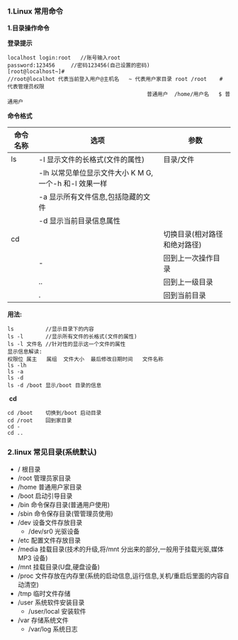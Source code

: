 ### 1.Linux 常用命令

**1.目录操作命令**

**登录提示**

```
localhost login:root   //账号输入root
password:123456     //密码123456(自己设置的密码)
[root@localhost~]#   
//root@localhot 代表当前登入用户@主机名   ~ 代表用户家目录 root /root    # 代表管理员权限
											普通用户  /home/用户名   $ 普通用户
```

**命令格式**

| 命令名称 | 选项                                                   | 参数                         |
| -------- | ------------------------------------------------------ | ---------------------------- |
| ls       | -l  显示文件的长格式(文件的属性)                       | 目录/文件                    |
|          | -lh 以常见单位显示文件大小 K M G, 一个-h 和-l 效果一样 |                              |
|          | -a 显示所有文件信息,包括隐藏的文件                     |                              |
|          | -d 显示当前目录信息属性                                |                              |
| cd       |                                                        | 切换目录(相对路径和绝对路径) |
|          | -                                                      | 回到上一次操作目录           |
|          | ..                                                     | 回到上一级目录               |
|          | .                                                      | 回到当前目录                 |

**用法:**

```
ls      	//显示目录下的内容
ls -l   	//显示所有文件的长格式(文件的属性)
ls -l 文件名 //针对性的显示这一个文件的属性
显示信息解读:
权限位 属主   属组	 文件大小  最后修改日期时间   文件名称
ls -lh
ls -a
ls -d 
ls -d /boot 显示/boot 目录的信息
```

​	**cd**

```
cd /boot	切换到/boot 启动目录
cd /root    回到家目录
cd -
cd ..

```

### 2.linux 常见目录(系统默认)

-  /  	根目录
- /root 管理员家目录
- /home  普通用户家目录
- /boot  启动引导目录
- /bin   命令保存目录(普通用户使用)
- /sbin  命令保存目录(管管理员使用)
- /dev  设备文件存放目录
  - /dev/sr0  光驱设备
- /etc   配置文件存放目录
- /media  挂载目录(技术的升级,将/mnt 分出来的部分,一般用于挂载光驱,媒体MP3 设备)
- /mnt     挂载目录(U盘,硬盘设备)
- /proc   文件存放在内存里(系统的启动信息,运行信息,关机/重启后里面的内容自动清空)
- /tmp  临时文件存储
- /user  系统软件安装目录
  - /user/local   安装软件
- /var  存储系统文件
  - /var/log  系统日志